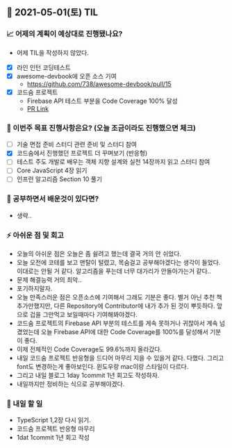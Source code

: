 ## 📆 2021-05-01(토) TIL

### 📈 어제의 계획이 예상대로 진행됐나요?
- 어제 TIL을 작성하지 않았다.
- [x] 라인 인턴 코딩테스트
- [x] awesome-devbook에 오픈 소스 기여
  - https://github.com/738/awesome-devbook/pull/15
- [x] 코드숨 프로젝트
  -  Firebase API 테스트 부분을 Code Coverage 100% 달성
  - [PR Link](https://github.com/CodeSoom/ConStu/pull/181)


### 🦄 이번주 목표 진행사항은요? (오늘 조금이라도 진행했으면 체크)
- [ ] 기술 면접 준비 스터디 관련 준비 및 스터디 참여
- [x] 코드숨에서 진행했던 프로젝트 더 꾸며보기 (반응형)
- [ ] 테스트 주도 개발로 배우는 객체 지향 설계와 실천 14장까지 읽고 스터디 참여
- [ ] Core JavaScript 4장 읽기
- [ ] 인프런 알고리즘 Section 10 풀기

### 🤔 공부하면서 배운것이 있다면?
- 생략..

### ⚡ 아쉬운 점 및 회고
- 오늘의 아쉬운 점은 오늘은 좀 쉴려고 했는데 결국 거의 안 쉬었다.
- 오늘 오전에 코테를 보고 맨탈이 털렸고, 목숨걸고 공부해야겠다는 생각이 들었다. 이대로는 안될 거 같다. 알고리즘을 푸는데 너무 대가리가 안돌아가는거 같다..
- 문제 해결능력 거의 최악..
- 포기하지말자.
- 오늘 만족스러운 점은 오픈소스에 기여해서 그래도 기분은 좋다. 별거 아닌 추천 책 추가만했지만, 다른 Repository에 Contributor에 내가 추가 된 것이 뿌듯하다. 앞으로 겁을 그만먹고 보일때마다 기여해봐야겠다.
- 코드숨 프로젝트의 Firebase API 부분의 테스트를 게속 못하거나 귀찮아서 계속 넘겼었는데 오늘 Firebase API에 대한 Code Coverage를 100%를 달성해서 기분이 좋다.
- 이제 전체적인 Code Coverage도 99.6%까지 올라갔다.
- 내일 코드숨 프로젝트 반응형을 드디어 마무리 지을 수 있을거 같다. 다했다. 그리고 font도 변경하는게 좋아보인다. 윈도우랑 mac이랑 스타일이 다르다.
- 그리고 내일 블로그 1day 1commit 1년 회고도 작성하자.
- 내일까지만 정비하는 식으로 공부해야겠다.

### 🚀 내일 할 일
- TypeScript 1,2장 다시 읽기.
- 코드숨 프로젝트 반응형 마무리
- 1dat 1commit 1년 회고 작성
